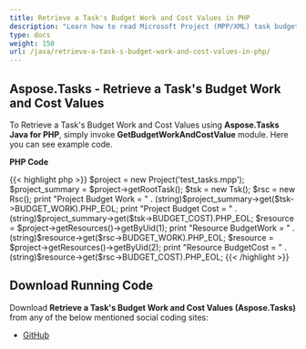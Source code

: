 ```yaml
---
title: Retrieve a Task's Budget Work and Cost Values in PHP
description: "Learn how to read Microsoft Project (MPP/XML) task budget work and cost values using Aspose.Tasks Java for PHP."
type: docs
weight: 150
url: /java/retrieve-a-task-s-budget-work-and-cost-values-in-php/
---
```


## **Aspose.Tasks - Retrieve a Task's Budget Work and Cost Values**
To Retrieve a Task's Budget Work and Cost Values using **Aspose.Tasks Java for PHP**, simply invoke **GetBudgetWorkAndCostValue** module. Here you can see example code.

**PHP Code**

{{< highlight php >}}
$project = new Project('test_tasks.mpp');
$project_summary = $project->getRootTask();
$tsk = new Tsk();
$rsc = new Rsc();
print "Project Budget Work = " . (string)$project_summary->get($tsk->BUDGET_WORK).PHP_EOL;
print "Project Budget Cost = " . (string)$project_summary->get($tsk->BUDGET_COST).PHP_EOL;
$resource = $project->getResources()->getByUid(1);
print "Resource BudgetWork = " . (string)$resource->get($rsc->BUDGET_WORK).PHP_EOL;
$resource = $project->getResources()->getByUid(2);
print "Resource BudgetCost = " . (string)$resource->get($rsc->BUDGET_COST).PHP_EOL;
{{< /highlight >}}

## **Download Running Code**
Download **Retrieve a Task's Budget Work and Cost Values (Aspose.Tasks)** from any of the below mentioned social coding sites:

- [GitHub](https://github.com/aspose-tasks/Aspose.Tasks-for-Java/blob/master/Plugins/Aspose_Tasks_Java_for_PHP/src/aspose/tasks/WorkingWithTasks/GetBudgetWorkAndCostValue.php)
